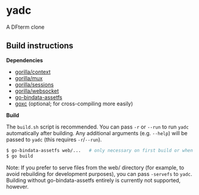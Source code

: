 # yadc
A DFterm clone

## Build instructions

**Dependencies**

* [gorilla/context](github.com/gorilla/context)
* [gorilla/mux](github.com/gorilla/mux)
* [gorilla/sessions](github.com/gorilla/sessions)
* [gorilla/websocket](github.com/gorilla/websocket)
* [go-bindata-assetfs](https://github.com/elazarl/go-bindata-assetfs)
* [goxc](https://github.com/laher/goxc) (optional; for cross-compiling more
  easily)

**Build**

The `build.sh` script is recommended. You can pass `-r` or `--run` to run
`yadc` automatically after building. Any additional arguments (e.g. `--help`)
will be passed to `yadc` (this requires `-r`/`--run`).

```sh
$ go-bindata-assetfs web/...   # only necessary on first build or when changing web/*
$ go build
```

Note: If you prefer to serve files from the web/ directory (for example, to
avoid rebuilding for development purposes), you can pass `-servefs` to `yadc`.
Building without go-bindata-assetfs entirely is currently not supported,
however.
